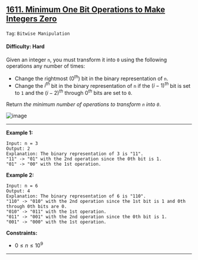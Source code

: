 ## [1611. Minimum One Bit Operations to Make Integers Zero](https://leetcode.com/problems/minimum-one-bit-operations-to-make-integers-zero)

```Tag```: ```Bitwise Manipulation```

#### Difficulty: Hard

Given an integer ```n```, you must transform it into ```0``` using the following operations any number of times:

- Change the rightmost ($0^{th}$) bit in the binary representation of ```n```.
- Change the $i^{th}$ bit in the binary representation of ```n``` if the $(i-1)^{th}$ bit is set to ```1``` and the $(i-2)^{th}$ through $0^{th}$ bits are set to ```0```.

Return _the minimum number of operations to transform ```n``` into ```0```_.

![image](https://github.com/quananhle/Python/assets/35042430/05298826-f3d4-4dfa-bca8-3b2b60156a2f)

---

__Example 1:__
```
Input: n = 3
Output: 2
Explanation: The binary representation of 3 is "11".
"11" -> "01" with the 2nd operation since the 0th bit is 1.
"01" -> "00" with the 1st operation.
```

__Example 2:__
```
Input: n = 6
Output: 4
Explanation: The binary representation of 6 is "110".
"110" -> "010" with the 2nd operation since the 1st bit is 1 and 0th through 0th bits are 0.
"010" -> "011" with the 1st operation.
"011" -> "001" with the 2nd operation since the 0th bit is 1.
"001" -> "000" with the 1st operation.
```

__Constraints:__

- $0 \le n \le 10^9$

---
